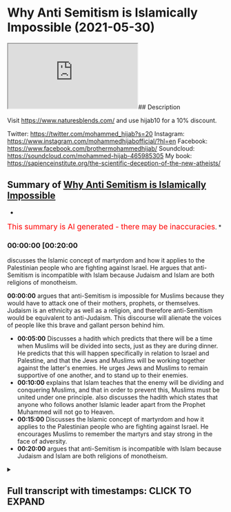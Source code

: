# Why Anti Semitism is Islamically Impossible (2021-05-30)

<iframe loading='lazy' src='https://www.youtube.com/embed/pYObHod61eQ'></iframe>## Description

Visit <https://www.naturesblends.com/> and use hijab10 for a 10% discount.

Twitter: <https://twitter.com/mohammed_hijab?s=20>
Instagram: <https://www.instagram.com/mohammedhijabofficial/?hl=en>
Facebook: <https://www.facebook.com/brothermohammedhijab/>
Soundcloud: <https://soundcloud.com/mohammed-hijab-465985305>
My book: <https://sapienceinstitute.org/the-scientific-deception-of-the-new-atheists/>

## Summary of [Why Anti Semitism is Islamically Impossible](https://www.youtube.com/watch?v=pYObHod61eQ)

*

<span style="color:red; font-size:125%">This summary is AI generated - there may be inaccuracies</span>. *

### <a onclick="modifyYTiframeseektime('1200')">00:00:00 [00:20:00</a>

discusses the Islamic concept of martyrdom and how it applies to the Palestinian people who are fighting against Israel. He argues that anti-Semitism is incompatible with Islam because Judaism and Islam are both religions of monotheism.

**<a onclick="modifyYTiframeseektime('0')">00:00:00</a>** argues that anti-Semitism is impossible for Muslims because they would have to attack one of their mothers, prophets, or themselves. Judaism is an ethnicity as well as a religion, and therefore anti-Semitism would be equivalent to anti-Judaism. This discourse will alienate the voices of people like this brave and gallant person behind him.

* **<a onclick="modifyYTiframeseektime('300')">00:05:00</a>** Discusses a hadith which predicts that there will be a time when Muslims will be divided into sects, just as they are during dinner. He predicts that this will happen specifically in relation to Israel and Palestine, and that the Jews and Muslims will be working together against the latter's enemies. He urges Jews and Muslims to remain supportive of one another, and to stand up to their enemies.
* **<a onclick="modifyYTiframeseektime('600')">00:10:00</a>** explains that Islam teaches that the enemy will be dividing and conquering Muslims, and that in order to prevent this, Muslims must be united under one principle. also discusses the hadith which states that anyone who follows another Islamic leader apart from the Prophet Muhammed will not go to Heaven.
* **<a onclick="modifyYTiframeseektime('900')">00:15:00</a>** Discusses the Islamic concept of martyrdom and how it applies to the Palestinian people who are fighting against Israel. He encourages Muslims to remember the martyrs and stay strong in the face of adversity.
* **<a onclick="modifyYTiframeseektime('1200')">00:20:00</a>** argues that anti-Semitism is incompatible with Islam because Judaism and Islam are both religions of monotheism.

<details><summary><h2>Full transcript with timestamps: CLICK TO EXPAND</h2></summary>

<a onclick="modifyYTiframeseektime('0)')">0:00:00 historical to suggest that when the</a>
<a onclick="modifyYTiframeseektime('3)')">0:00:03 muslims are in charge</a>
<a onclick="modifyYTiframeseektime('5)')">0:00:05 that they demonize and ostracize and</a>
<a onclick="modifyYTiframeseektime('8)')">0:00:08 alienate</a>
<a onclick="modifyYTiframeseektime('8)')">0:00:08 and are unjust towards jewish people</a>
<a onclick="modifyYTiframeseektime('11)')">0:00:11 that we will never</a>
<a onclick="modifyYTiframeseektime('12)')">0:00:12 accept bernard lewis who is an</a>
<a onclick="modifyYTiframeseektime('15)')">0:00:15 orientalist</a>
<a onclick="modifyYTiframeseektime('16)')">0:00:16 against against the muslims really he's</a>
<a onclick="modifyYTiframeseektime('18)')">0:00:18 an orientalist he even admits</a>
<a onclick="modifyYTiframeseektime('21)')">0:00:21 that the kind of catastrophes that we</a>
<a onclick="modifyYTiframeseektime('23)')">0:00:23 saw</a>
<a onclick="modifyYTiframeseektime('25)')">0:00:25 in europe from the pogroms on the</a>
<a onclick="modifyYTiframeseektime('27)')">0:00:27 holocaust</a>
<a onclick="modifyYTiframeseektime('28)')">0:00:28 and the spanish inquisition in 1492</a>
<a onclick="modifyYTiframeseektime('31)')">0:00:31 there is no equivalent of that in the</a>
<a onclick="modifyYTiframeseektime('33)')">0:00:33 muslim world</a>
<a onclick="modifyYTiframeseektime('35)')">0:00:35 there is no equivalent in that you know</a>
<a onclick="modifyYTiframeseektime('37)')">0:00:37 why because the muslims did have</a>
<a onclick="modifyYTiframeseektime('40)')">0:00:40 respect and give it to the jewish people</a>
<a onclick="modifyYTiframeseektime('43)')">0:00:43 some people they say what about the</a>
<a onclick="modifyYTiframeseektime('44)')">0:00:44 jizya</a>
<a onclick="modifyYTiframeseektime('45)')">0:00:45 the jizya under all schools of thor</a>
<a onclick="modifyYTiframeseektime('48)')">0:00:48 is even less payment than the zakat but</a>
<a onclick="modifyYTiframeseektime('51)')">0:00:51 many people don't know that</a>
<a onclick="modifyYTiframeseektime('52)')">0:00:52 what is the discriminatory tax you're</a>
<a onclick="modifyYTiframeseektime('54)')">0:00:54 talking about</a>
<a onclick="modifyYTiframeseektime('56)')">0:00:56 it's not a discriminatory tax when it's</a>
<a onclick="modifyYTiframeseektime('58)')">0:00:58 less than the tax that the muslims have</a>
<a onclick="modifyYTiframeseektime('60)')">0:01:00 to pay</a>
<a onclick="modifyYTiframeseektime('61)')">0:01:01 and so these fallacies and misnomers and</a>
<a onclick="modifyYTiframeseektime('63)')">0:01:03 misconceptions</a>
<a onclick="modifyYTiframeseektime('65)')">0:01:05 about muslim jewish living is false</a>
<a onclick="modifyYTiframeseektime('69)')">0:01:09 and we say in fact the of the two</a>
<a onclick="modifyYTiframeseektime('71)')">0:01:11 abrahamic religions that are probably</a>
<a onclick="modifyYTiframeseektime('73)')">0:01:13 most close to one another</a>
<a onclick="modifyYTiframeseektime('75)')">0:01:15 in terms of theology especially as it</a>
<a onclick="modifyYTiframeseektime('77)')">0:01:17 relates to god</a>
<a onclick="modifyYTiframeseektime('78)')">0:01:18 islam and judaism are very very close</a>
<a onclick="modifyYTiframeseektime('82)')">0:01:22 we believe in moses we believe in dawood</a>
<a onclick="modifyYTiframeseektime('85)')">0:01:25 david</a>
<a onclick="modifyYTiframeseektime('86)')">0:01:26 we believe in solomon we believe in all</a>
<a onclick="modifyYTiframeseektime('88)')">0:01:28 of those prophets we believe in all of</a>
<a onclick="modifyYTiframeseektime('89)')">0:01:29 them</a>
<a onclick="modifyYTiframeseektime('90)')">0:01:30 and we respect them and we love them and</a>
<a onclick="modifyYTiframeseektime('93)')">0:01:33 in fact we cannot even be muslims</a>
<a onclick="modifyYTiframeseektime('94)')">0:01:34 without them</a>
<a onclick="modifyYTiframeseektime('96)')">0:01:36 and so therefore there shouldn't be this</a>
<a onclick="modifyYTiframeseektime('98)')">0:01:38 kind of friction between</a>
<a onclick="modifyYTiframeseektime('100)')">0:01:40 jewish people and zionists and sorry</a>
<a onclick="modifyYTiframeseektime('104)')">0:01:44 jewish people and muslims let me tell</a>
<a onclick="modifyYTiframeseektime('106)')">0:01:46 you something</a>
<a onclick="modifyYTiframeseektime('107)')">0:01:47 some of these individuals say the</a>
<a onclick="modifyYTiframeseektime('108)')">0:01:48 following they say muslims keep it</a>
<a onclick="modifyYTiframeseektime('110)')">0:01:50 closer bro</a>
<a onclick="modifyYTiframeseektime('111)')">0:01:51 some people say yes some people say that</a>
<a onclick="modifyYTiframeseektime('114)')">0:01:54 muslims are anti-semitic</a>
<a onclick="modifyYTiframeseektime('116)')">0:01:56 and i say to them how is it possible</a>
<a onclick="modifyYTiframeseektime('119)')">0:01:59 that muslims can be anti-semitic</a>
<a onclick="modifyYTiframeseektime('121)')">0:02:01 when one of the wives of the prophet</a>
<a onclick="modifyYTiframeseektime('124)')">0:02:04 sophia</a>
<a onclick="modifyYTiframeseektime('125)')">0:02:05 was a jew she was jewish from a jewish</a>
<a onclick="modifyYTiframeseektime('129)')">0:02:09 lineage of aaron</a>
<a onclick="modifyYTiframeseektime('130)')">0:02:10 there's no doubt about that and in fact</a>
<a onclick="modifyYTiframeseektime('132)')">0:02:12 in one occasion</a>
<a onclick="modifyYTiframeseektime('134)')">0:02:14 she was being abused by some of the</a>
<a onclick="modifyYTiframeseektime('136)')">0:02:16 other wives of the prophet</a>
<a onclick="modifyYTiframeseektime('138)')">0:02:18 because of her jewishness and the</a>
<a onclick="modifyYTiframeseektime('140)')">0:02:20 prophet stuck up for her</a>
<a onclick="modifyYTiframeseektime('142)')">0:02:22 telling her to reference her lineage as</a>
<a onclick="modifyYTiframeseektime('144)')">0:02:24 a point</a>
<a onclick="modifyYTiframeseektime('145)')">0:02:25 of honor tell them that your</a>
<a onclick="modifyYTiframeseektime('149)')">0:02:29 uncle is aaron who is a prophet</a>
<a onclick="modifyYTiframeseektime('152)')">0:02:32 he said anti-semitism is impossible</a>
<a onclick="modifyYTiframeseektime('156)')">0:02:36 for muslims because to be anti-semitic</a>
<a onclick="modifyYTiframeseektime('158)')">0:02:38 we would have to attack one of our</a>
<a onclick="modifyYTiframeseektime('160)')">0:02:40 mothers the mothers of the believers</a>
<a onclick="modifyYTiframeseektime('162)')">0:02:42 who is in fact more than this they'd had</a>
<a onclick="modifyYTiframeseektime('166)')">0:02:46 to attack one of our prophets</a>
<a onclick="modifyYTiframeseektime('168)')">0:02:48 who is moses how can you be anti-semitic</a>
<a onclick="modifyYTiframeseektime('171)')">0:02:51 how could you not like</a>
<a onclick="modifyYTiframeseektime('172)')">0:02:52 how could you hate jewish people based</a>
<a onclick="modifyYTiframeseektime('174)')">0:02:54 on their jewishness</a>
<a onclick="modifyYTiframeseektime('175)')">0:02:55 based on their ethnicity how can you do</a>
<a onclick="modifyYTiframeseektime('178)')">0:02:58 that</a>
<a onclick="modifyYTiframeseektime('178)')">0:02:58 when our prophets came from a jewish</a>
<a onclick="modifyYTiframeseektime('182)')">0:03:02 lineage</a>
<a onclick="modifyYTiframeseektime('183)')">0:03:03 it's not possible remember judaism is an</a>
<a onclick="modifyYTiframeseektime('186)')">0:03:06 ethno-religious</a>
<a onclick="modifyYTiframeseektime('187)')">0:03:07 construct it's an ethnicity as well as a</a>
<a onclick="modifyYTiframeseektime('190)')">0:03:10 religion</a>
<a onclick="modifyYTiframeseektime('191)')">0:03:11 so we say this we say the attempts of</a>
<a onclick="modifyYTiframeseektime('194)')">0:03:14 the mainstream media</a>
<a onclick="modifyYTiframeseektime('197)')">0:03:17 and the propagandist the zionist</a>
<a onclick="modifyYTiframeseektime('198)')">0:03:18 propagandist to try and conflate</a>
<a onclick="modifyYTiframeseektime('201)')">0:03:21 zionism with anti-semitism</a>
<a onclick="modifyYTiframeseektime('204)')">0:03:24 is only dangerous for them because you</a>
<a onclick="modifyYTiframeseektime('208)')">0:03:28 are opening the door</a>
<a onclick="modifyYTiframeseektime('210)')">0:03:30 to more serious crimes of anti-semitic</a>
<a onclick="modifyYTiframeseektime('212)')">0:03:32 feminism to be open</a>
<a onclick="modifyYTiframeseektime('214)')">0:03:34 and you're not going to be able to close</a>
<a onclick="modifyYTiframeseektime('216)')">0:03:36 that door it reminds me</a>
<a onclick="modifyYTiframeseektime('219)')">0:03:39 when you make a mockery out of rape and</a>
<a onclick="modifyYTiframeseektime('222)')">0:03:42 you say rape is and you define it in</a>
<a onclick="modifyYTiframeseektime('223)')">0:03:43 such a ridiculous way</a>
<a onclick="modifyYTiframeseektime('225)')">0:03:45 any kind of sexual thing then when the</a>
<a onclick="modifyYTiframeseektime('228)')">0:03:48 real rape</a>
<a onclick="modifyYTiframeseektime('228)')">0:03:48 happens then you are trivializing the</a>
<a onclick="modifyYTiframeseektime('233)')">0:03:53 pride of the rape</a>
<a onclick="modifyYTiframeseektime('234)')">0:03:54 the victim same thing here when the real</a>
<a onclick="modifyYTiframeseektime('237)')">0:03:57 anti-semitism happens</a>
<a onclick="modifyYTiframeseektime('239)')">0:03:59 you will be trivializing the plight of</a>
<a onclick="modifyYTiframeseektime('242)')">0:04:02 the jewish people in their communities</a>
<a onclick="modifyYTiframeseektime('243)')">0:04:03 who are in fact</a>
<a onclick="modifyYTiframeseektime('245)')">0:04:05 being attacked as a result of their</a>
<a onclick="modifyYTiframeseektime('247)')">0:04:07 ethnicity</a>
<a onclick="modifyYTiframeseektime('248)')">0:04:08 and because of what religion they decide</a>
<a onclick="modifyYTiframeseektime('249)')">0:04:09 to follow</a>
<a onclick="modifyYTiframeseektime('251)')">0:04:11 when you say that anti-semitism is</a>
<a onclick="modifyYTiframeseektime('253)')">0:04:13 equivalent to</a>
<a onclick="modifyYTiframeseektime('254)')">0:04:14 or anti-israelism anti-zionism is</a>
<a onclick="modifyYTiframeseektime('257)')">0:04:17 equivalent to anti-semitism</a>
<a onclick="modifyYTiframeseektime('259)')">0:04:19 we cannot accept that discourse and in</a>
<a onclick="modifyYTiframeseektime('262)')">0:04:22 fact doing so</a>
<a onclick="modifyYTiframeseektime('263)')">0:04:23 will alienate the voices of people like</a>
<a onclick="modifyYTiframeseektime('265)')">0:04:25 this behind me</a>
<a onclick="modifyYTiframeseektime('268)')">0:04:28 brave and gallant people brave and</a>
<a onclick="modifyYTiframeseektime('270)')">0:04:30 gallant people that have stood up for</a>
<a onclick="modifyYTiframeseektime('272)')">0:04:32 truth</a>
<a onclick="modifyYTiframeseektime('273)')">0:04:33 one of the things that one of the rabbis</a>
<a onclick="modifyYTiframeseektime('276)')">0:04:36 said</a>
<a onclick="modifyYTiframeseektime('278)')">0:04:38 one of the rabbis said he said that very</a>
<a onclick="modifyYTiframeseektime('280)')">0:04:40 interestingly is his perspective and his</a>
<a onclick="modifyYTiframeseektime('282)')">0:04:42 interpretation of the torah</a>
<a onclick="modifyYTiframeseektime('284)')">0:04:44 he said that we are in an exile he said</a>
<a onclick="modifyYTiframeseektime('287)')">0:04:47 and us trying to establish the state in</a>
<a onclick="modifyYTiframeseektime('289)')">0:04:49 1948</a>
<a onclick="modifyYTiframeseektime('291)')">0:04:51 we are trying to defy the exile of god</a>
<a onclick="modifyYTiframeseektime('294)')">0:04:54 and what's really interesting is that</a>
<a onclick="modifyYTiframeseektime('296)')">0:04:56 there is a verse in the quran</a>
<a onclick="modifyYTiframeseektime('299)')">0:04:59 there is actually a verse in the quran</a>
<a onclick="modifyYTiframeseektime('300)')">0:05:00 to that effect now some people say</a>
<a onclick="modifyYTiframeseektime('303)')">0:05:03 this is referring to the state of israel</a>
<a onclick="modifyYTiframeseektime('307)')">0:05:07 he says</a>
<a onclick="modifyYTiframeseektime('336)')">0:05:36 if you do good then that will be for</a>
<a onclick="modifyYTiframeseektime('338)')">0:05:38 yourself and if you do bad</a>
<a onclick="modifyYTiframeseektime('340)')">0:05:40 then that will be for it but when the</a>
<a onclick="modifyYTiframeseektime('342)')">0:05:42 second time comes</a>
<a onclick="modifyYTiframeseektime('345)')">0:05:45 and this is very interesting when they</a>
<a onclick="modifyYTiframeseektime('348)')">0:05:48 come</a>
<a onclick="modifyYTiframeseektime('348)')">0:05:48 into the masjid and what is it referring</a>
<a onclick="modifyYTiframeseektime('351)')">0:05:51 to here</a>
<a onclick="modifyYTiframeseektime('352)')">0:05:52 masjid al-aqsa when they come into the</a>
<a onclick="modifyYTiframeseektime('355)')">0:05:55 message for the second time</a>
<a onclick="modifyYTiframeseektime('357)')">0:05:57 and those who are arrogant there will be</a>
<a onclick="modifyYTiframeseektime('360)')">0:06:00 humiliated</a>
<a onclick="modifyYTiframeseektime('362)')">0:06:02 and they will go into the masjid and</a>
<a onclick="modifyYTiframeseektime('364)')">0:06:04 they will destroy</a>
<a onclick="modifyYTiframeseektime('366)')">0:06:06 that which has happened before some</a>
<a onclick="modifyYTiframeseektime('368)')">0:06:08 scholars say this</a>
<a onclick="modifyYTiframeseektime('369)')">0:06:09 is talking about the present state of</a>
<a onclick="modifyYTiframeseektime('371)')">0:06:11 israel and that there will be a conquest</a>
<a onclick="modifyYTiframeseektime('373)')">0:06:13 whether they like it or not and that is</a>
<a onclick="modifyYTiframeseektime('376)')">0:06:16 the promise of allah</a>
<a onclick="modifyYTiframeseektime('378)')">0:06:18 now some will say well we don't know if</a>
<a onclick="modifyYTiframeseektime('379)')">0:06:19 that's what he's talking about but there</a>
<a onclick="modifyYTiframeseektime('380)')">0:06:20 is a hadith</a>
<a onclick="modifyYTiframeseektime('382)')">0:06:22 that the last on the last days there</a>
<a onclick="modifyYTiframeseektime('384)')">0:06:24 will be people</a>
<a onclick="modifyYTiframeseektime('386)')">0:06:26 who will be literally on the periphery</a>
<a onclick="modifyYTiframeseektime('390)')">0:06:30 of the jerusalem mosque</a>
<a onclick="modifyYTiframeseektime('391)')">0:06:31 and that they will be at pakistan the</a>
<a onclick="modifyYTiframeseektime('394)')">0:06:34 true</a>
<a onclick="modifyYTiframeseektime('395)')">0:06:35 sect we talk about sector in islam</a>
<a onclick="modifyYTiframeseektime('398)')">0:06:38 like divisions and groups and whatever</a>
<a onclick="modifyYTiframeseektime('400)')">0:06:40 there's only one one</a>
<a onclick="modifyYTiframeseektime('401)')">0:06:41 to sect and they will be the ones who</a>
<a onclick="modifyYTiframeseektime('404)')">0:06:44 will eventually liberate</a>
<a onclick="modifyYTiframeseektime('408)')">0:06:48 from the occupation and this is the</a>
<a onclick="modifyYTiframeseektime('411)')">0:06:51 reality of the situation</a>
<a onclick="modifyYTiframeseektime('413)')">0:06:53 so we are aligned in those meetings and</a>
<a onclick="modifyYTiframeseektime('416)')">0:06:56 on those interpretations</a>
<a onclick="modifyYTiframeseektime('417)')">0:06:57 and we say today to our jewish visitors</a>
<a onclick="modifyYTiframeseektime('421)')">0:07:01 and</a>
<a onclick="modifyYTiframeseektime('422)')">0:07:02 our jewish friends companions</a>
<a onclick="modifyYTiframeseektime('425)')">0:07:05 that we truly respect what you are doing</a>
<a onclick="modifyYTiframeseektime('429)')">0:07:09 you truly are a great representation</a>
<a onclick="modifyYTiframeseektime('433)')">0:07:13 of justice and truth and now</a>
<a onclick="modifyYTiframeseektime('436)')">0:07:16 by doing what you're doing i promise you</a>
<a onclick="modifyYTiframeseektime('439)')">0:07:19 when our</a>
<a onclick="modifyYTiframeseektime('439)')">0:07:19 youth walk in the streets and see you</a>
<a onclick="modifyYTiframeseektime('443)')">0:07:23 in in your attire they won't be thinking</a>
<a onclick="modifyYTiframeseektime('446)')">0:07:26 these are the people that attack</a>
<a onclick="modifyYTiframeseektime('448)')">0:07:28 and celebrate the deaths of our children</a>
<a onclick="modifyYTiframeseektime('451)')">0:07:31 they will they will think twice before</a>
<a onclick="modifyYTiframeseektime('452)')">0:07:32 that happens and they'll think to</a>
<a onclick="modifyYTiframeseektime('453)')">0:07:33 themselves</a>
<a onclick="modifyYTiframeseektime('454)')">0:07:34 actually these guys could be very well</a>
<a onclick="modifyYTiframeseektime('457)')">0:07:37 the ones who supported us in our time of</a>
<a onclick="modifyYTiframeseektime('461)')">0:07:41 need</a>
<a onclick="modifyYTiframeseektime('462)')">0:07:42 they will be thinking these are the ones</a>
<a onclick="modifyYTiframeseektime('464)')">0:07:44 who support</a>
<a onclick="modifyYTiframeseektime('465)')">0:07:45 the palestinians who condemn the killing</a>
<a onclick="modifyYTiframeseektime('468)')">0:07:48 of 66 innocent people</a>
<a onclick="modifyYTiframeseektime('471)')">0:07:51 by the brutal regime</a>
<a onclick="modifyYTiframeseektime('474)')">0:07:54 and that believe me is better than any</a>
<a onclick="modifyYTiframeseektime('477)')">0:07:57 propaganda that any zionists can do</a>
<a onclick="modifyYTiframeseektime('486)')">0:08:06 so what i want to say is this</a>
<a onclick="modifyYTiframeseektime('489)')">0:08:09 but i want to say one more thing ladies</a>
<a onclick="modifyYTiframeseektime('492)')">0:08:12 and gentlemen</a>
<a onclick="modifyYTiframeseektime('494)')">0:08:14 today i was meant to have a discussion</a>
<a onclick="modifyYTiframeseektime('495)')">0:08:15 with you a quick talk</a>
<a onclick="modifyYTiframeseektime('498)')">0:08:18 and what i wanted to say to you is this</a>
<a onclick="modifyYTiframeseektime('500)')">0:08:20 there is a hadith</a>
<a onclick="modifyYTiframeseektime('501)')">0:08:21 because the question is why is this</a>
<a onclick="modifyYTiframeseektime('503)')">0:08:23 happening</a>
<a onclick="modifyYTiframeseektime('505)')">0:08:25 why is this happening to us why is it</a>
<a onclick="modifyYTiframeseektime('508)')">0:08:28 happening</a>
<a onclick="modifyYTiframeseektime('509)')">0:08:29 that this is happening in palestine and</a>
<a onclick="modifyYTiframeseektime('511)')">0:08:31 so on the prophet saws</a>
<a onclick="modifyYTiframeseektime('515)')">0:08:35 he predicted this he told us</a>
<a onclick="modifyYTiframeseektime('532)')">0:08:52 where the nations are going to</a>
<a onclick="modifyYTiframeseektime('536)')">0:08:56 split you apart just like when you're in</a>
<a onclick="modifyYTiframeseektime('540)')">0:09:00 dinner time and you're splitting apart</a>
<a onclick="modifyYTiframeseektime('542)')">0:09:02 your food</a>
<a onclick="modifyYTiframeseektime('543)')">0:09:03 subhanallah you know when you're having</a>
<a onclick="modifyYTiframeseektime('546)')">0:09:06 dinner you eat biryani i don't know you</a>
<a onclick="modifyYTiframeseektime('548)')">0:09:08 have curry you have this you have that</a>
<a onclick="modifyYTiframeseektime('550)')">0:09:10 papadum roti whatever you have</a>
<a onclick="modifyYTiframeseektime('552)')">0:09:12 and you say to your friend give me the</a>
<a onclick="modifyYTiframeseektime('553)')">0:09:13 roti you say to them give me that i</a>
<a onclick="modifyYTiframeseektime('555)')">0:09:15 don't know what</a>
<a onclick="modifyYTiframeseektime('556)')">0:09:16 the papa's done and you you mixing it</a>
<a onclick="modifyYTiframeseektime('560)')">0:09:20 about like this</a>
<a onclick="modifyYTiframeseektime('561)')">0:09:21 the prophet told us that basically this</a>
<a onclick="modifyYTiframeseektime('563)')">0:09:23 is the way</a>
<a onclick="modifyYTiframeseektime('564)')">0:09:24 that the nations are going to be</a>
<a onclick="modifyYTiframeseektime('566)')">0:09:26 splitting the muslims up</a>
<a onclick="modifyYTiframeseektime('568)')">0:09:28 just like this so one of the sahaba</a>
<a onclick="modifyYTiframeseektime('574)')">0:09:34 illustrated</a>
<a onclick="modifyYTiframeseektime('588)')">0:09:48 he said rather on that day</a>
<a onclick="modifyYTiframeseektime('592)')">0:09:52 that you will be kahir you will be a lot</a>
<a onclick="modifyYTiframeseektime('594)')">0:09:54 be a lot in number</a>
<a onclick="modifyYTiframeseektime('598)')">0:09:58 however you will be like the scum</a>
<a onclick="modifyYTiframeseektime('601)')">0:10:01 the rubbish meaning you don't have much</a>
<a onclick="modifyYTiframeseektime('604)')">0:10:04 quality in you</a>
<a onclick="modifyYTiframeseektime('606)')">0:10:06 you'll be scummish you'll be rubbish</a>
<a onclick="modifyYTiframeseektime('610)')">0:10:10 is silly just like when you go to the</a>
<a onclick="modifyYTiframeseektime('612)')">0:10:12 sea and you see the foam on top</a>
<a onclick="modifyYTiframeseektime('615)')">0:10:15 like the scum on top of the water</a>
<a onclick="modifyYTiframeseektime('618)')">0:10:18 on the torrents are taking it away the</a>
<a onclick="modifyYTiframeseektime('621)')">0:10:21 prophet told us this</a>
<a onclick="modifyYTiframeseektime('623)')">0:10:23 so the the sahabah were interested they</a>
<a onclick="modifyYTiframeseektime('625)')">0:10:25 say why is that the case</a>
<a onclick="modifyYTiframeseektime('629)')">0:10:29 and the prophet also said well i am</a>
<a onclick="modifyYTiframeseektime('651)')">0:10:51 [Applause]</a>
<a onclick="modifyYTiframeseektime('657)')">0:10:57 away from the hearts of your enemies</a>
<a onclick="modifyYTiframeseektime('661)')">0:11:01 this is very important not only fear but</a>
<a onclick="modifyYTiframeseektime('663)')">0:11:03 respect</a>
<a onclick="modifyYTiframeseektime('664)')">0:11:04 that they will lose fear and respect for</a>
<a onclick="modifyYTiframeseektime('666)')">0:11:06 you muslims your enemies</a>
<a onclick="modifyYTiframeseektime('668)')">0:11:08 they will lose fear and respect for you</a>
<a onclick="modifyYTiframeseektime('671)')">0:11:11 and then he said something else</a>
<a onclick="modifyYTiframeseektime('675)')">0:11:15 he said that that you will have in your</a>
<a onclick="modifyYTiframeseektime('678)')">0:11:18 hearts</a>
<a onclick="modifyYTiframeseektime('682)')">0:11:22 he asked the sahaba said what is</a>
<a onclick="modifyYTiframeseektime('688)')">0:11:28 that when you love the dunya and you</a>
<a onclick="modifyYTiframeseektime('689)')">0:11:29 hear you fear death</a>
<a onclick="modifyYTiframeseektime('692)')">0:11:32 this is the hadith the hadith</a>
<a onclick="modifyYTiframeseektime('695)')">0:11:35 is this we as the muslim community now</a>
<a onclick="modifyYTiframeseektime('699)')">0:11:39 despite our numbers despite the fact</a>
<a onclick="modifyYTiframeseektime('701)')">0:11:41 that we are lots in number</a>
<a onclick="modifyYTiframeseektime('704)')">0:11:44 unfortunately we have not been able</a>
<a onclick="modifyYTiframeseektime('708)')">0:11:48 to punch at our weight we have</a>
<a onclick="modifyYTiframeseektime('711)')">0:11:51 fulfilled letter by letter line by line</a>
<a onclick="modifyYTiframeseektime('714)')">0:11:54 word by word the hadith of the prophet</a>
<a onclick="modifyYTiframeseektime('717)')">0:11:57 muhammad sallallahu alaihi</a>
<a onclick="modifyYTiframeseektime('719)')">0:11:59 that prophecy of the future exactly</a>
<a onclick="modifyYTiframeseektime('721)')">0:12:01 happened</a>
<a onclick="modifyYTiframeseektime('722)')">0:12:02 how do we get out of this the question</a>
<a onclick="modifyYTiframeseektime('725)')">0:12:05 now is</a>
<a onclick="modifyYTiframeseektime('726)')">0:12:06 what is the solution now we've already</a>
<a onclick="modifyYTiframeseektime('728)')">0:12:08 done the prognosis</a>
<a onclick="modifyYTiframeseektime('730)')">0:12:10 what's the solution the solution is this</a>
<a onclick="modifyYTiframeseektime('733)')">0:12:13 very carefully listen carefully</a>
<a onclick="modifyYTiframeseektime('736)')">0:12:16 number two what number one sorry the</a>
<a onclick="modifyYTiframeseektime('738)')">0:12:18 prophet said that the</a>
<a onclick="modifyYTiframeseektime('739)')">0:12:19 enemy will be dividing us right divide</a>
<a onclick="modifyYTiframeseektime('742)')">0:12:22 and conquer</a>
<a onclick="modifyYTiframeseektime('743)')">0:12:23 and it's as if he was there when uh mark</a>
<a onclick="modifyYTiframeseektime('745)')">0:12:25 sykes</a>
<a onclick="modifyYTiframeseektime('746)')">0:12:26 and kiko were literally in in the early</a>
<a onclick="modifyYTiframeseektime('748)')">0:12:28 1900s dividing the countries and</a>
<a onclick="modifyYTiframeseektime('751)')">0:12:31 if you look at the map there's why is</a>
<a onclick="modifyYTiframeseektime('752)')">0:12:32 that why is there like straight lines on</a>
<a onclick="modifyYTiframeseektime('754)')">0:12:34 the map</a>
<a onclick="modifyYTiframeseektime('755)')">0:12:35 because the colonizer literally put a</a>
<a onclick="modifyYTiframeseektime('757)')">0:12:37 ruler to the pen and said this is going</a>
<a onclick="modifyYTiframeseektime('758)')">0:12:38 to be egypt</a>
<a onclick="modifyYTiframeseektime('759)')">0:12:39 like that so it's why why is it like a</a>
<a onclick="modifyYTiframeseektime('761)')">0:12:41 like a block</a>
<a onclick="modifyYTiframeseektime('763)')">0:12:43 this is going to be you know this</a>
<a onclick="modifyYTiframeseektime('764)')">0:12:44 country's they did it like that</a>
<a onclick="modifyYTiframeseektime('767)')">0:12:47 this so the first thing is about unity</a>
<a onclick="modifyYTiframeseektime('771)')">0:12:51 it's very important</a>
<a onclick="modifyYTiframeseektime('781)')">0:13:01 in indeed those people who divided their</a>
<a onclick="modifyYTiframeseektime('783)')">0:13:03 religion</a>
<a onclick="modifyYTiframeseektime('784)')">0:13:04 and shia became different sects and now</a>
<a onclick="modifyYTiframeseektime('787)')">0:13:07 we actually have a sect called that</a>
<a onclick="modifyYTiframeseektime('788)')">0:13:08 funny enough</a>
<a onclick="modifyYTiframeseektime('789)')">0:13:09 then you've got nothing to do with them</a>
<a onclick="modifyYTiframeseektime('790)')">0:13:10 this is what allah said to the prophet</a>
<a onclick="modifyYTiframeseektime('792)')">0:13:12 muhammad</a>
<a onclick="modifyYTiframeseektime('793)')">0:13:13 you have nothing to do with them anyone</a>
<a onclick="modifyYTiframeseektime('795)')">0:13:15 and listen carefully young people</a>
<a onclick="modifyYTiframeseektime('797)')">0:13:17 anyone after you become practicing in</a>
<a onclick="modifyYTiframeseektime('799)')">0:13:19 the religion of islam who tells you look</a>
<a onclick="modifyYTiframeseektime('801)')">0:13:21 this is the only right way this is the</a>
<a onclick="modifyYTiframeseektime('804)')">0:13:24 only</a>
<a onclick="modifyYTiframeseektime('804)')">0:13:24 this shaykh is the only shaykh that is</a>
<a onclick="modifyYTiframeseektime('806)')">0:13:26 going to bring you to jannah</a>
<a onclick="modifyYTiframeseektime('808)')">0:13:28 this will like if anybody tells you that</a>
<a onclick="modifyYTiframeseektime('810)')">0:13:30 from any side in the spectrum</a>
<a onclick="modifyYTiframeseektime('812)')">0:13:32 salafi and they are falling into this</a>
<a onclick="modifyYTiframeseektime('816)')">0:13:36 dividing and conquer technique that's</a>
<a onclick="modifyYTiframeseektime('819)')">0:13:39 been happening from the beginning of the</a>
<a onclick="modifyYTiframeseektime('820)')">0:13:40 20th century</a>
<a onclick="modifyYTiframeseektime('822)')">0:13:42 they came to our country</a>
<a onclick="modifyYTiframeseektime('826)')">0:13:46 they came to our countries literally</a>
<a onclick="modifyYTiframeseektime('828)')">0:13:48 lawrence of arabia</a>
<a onclick="modifyYTiframeseektime('829)')">0:13:49 came into the arabic lands and he told</a>
<a onclick="modifyYTiframeseektime('832)')">0:13:52 them look why are you</a>
<a onclick="modifyYTiframeseektime('833)')">0:13:53 why are you being governed why are you</a>
<a onclick="modifyYTiframeseektime('835)')">0:13:55 being governed by turkish people</a>
<a onclick="modifyYTiframeseektime('837)')">0:13:57 and he put in their hearts</a>
<a onclick="modifyYTiframeseektime('840)')">0:14:00 he put in their hearts this love for</a>
<a onclick="modifyYTiframeseektime('843)')">0:14:03 nationalism</a>
<a onclick="modifyYTiframeseektime('844)')">0:14:04 and patriotism and they put above their</a>
<a onclick="modifyYTiframeseektime('847)')">0:14:07 islamic identity their national identity</a>
<a onclick="modifyYTiframeseektime('849)')">0:14:09 and as a result of it</a>
<a onclick="modifyYTiframeseektime('850)')">0:14:10 the ottoman empire was basically the</a>
<a onclick="modifyYTiframeseektime('852)')">0:14:12 beginning of the end for it</a>
<a onclick="modifyYTiframeseektime('853)')">0:14:13 so dividing and conquering has been an</a>
<a onclick="modifyYTiframeseektime('855)')">0:14:15 ancient tactic</a>
<a onclick="modifyYTiframeseektime('857)')">0:14:17 and ancient these people have been doing</a>
<a onclick="modifyYTiframeseektime('860)')">0:14:20 some of the brothers help them hold the</a>
<a onclick="modifyYTiframeseektime('861)')">0:14:21 signs please can you go and jump in with</a>
<a onclick="modifyYTiframeseektime('863)')">0:14:23 them please help them</a>
<a onclick="modifyYTiframeseektime('864)')">0:14:24 let's have a nice mix of muslims and our</a>
<a onclick="modifyYTiframeseektime('866)')">0:14:26 fellow jewish friends</a>
<a onclick="modifyYTiframeseektime('868)')">0:14:28 yes</a>
<a onclick="modifyYTiframeseektime('883)')">0:14:43 say unity unity yes upon the right</a>
<a onclick="modifyYTiframeseektime('885)')">0:14:45 principle</a>
<a onclick="modifyYTiframeseektime('888)')">0:14:48 but that is number one because the</a>
<a onclick="modifyYTiframeseektime('890)')">0:14:50 prophet told us there will come a time</a>
<a onclick="modifyYTiframeseektime('891)')">0:14:51 where you'll be divided</a>
<a onclick="modifyYTiframeseektime('892)')">0:14:52 meaning in order to rectify this</a>
<a onclick="modifyYTiframeseektime('894)')">0:14:54 situation we will have to be united</a>
<a onclick="modifyYTiframeseektime('896)')">0:14:56 that's the reality the second thing is</a>
<a onclick="modifyYTiframeseektime('899)')">0:14:59 this he said that you will be</a>
<a onclick="modifyYTiframeseektime('902)')">0:15:02 that you will be basically like the</a>
<a onclick="modifyYTiframeseektime('904)')">0:15:04 torrent the rubbish the scum of the</a>
<a onclick="modifyYTiframeseektime('906)')">0:15:06 of the water of the sea so what we have</a>
<a onclick="modifyYTiframeseektime('908)')">0:15:08 to do now</a>
<a onclick="modifyYTiframeseektime('910)')">0:15:10 in order to get the mahiba back from the</a>
<a onclick="modifyYTiframeseektime('914)')">0:15:14 from those enemies what we have to do is</a>
<a onclick="modifyYTiframeseektime('917)')">0:15:17 we have to build ourselves up</a>
<a onclick="modifyYTiframeseektime('918)')">0:15:18 in every single way possible i say that</a>
<a onclick="modifyYTiframeseektime('921)')">0:15:21 honestly</a>
<a onclick="modifyYTiframeseektime('922)')">0:15:22 now it's the time for all of our youth</a>
<a onclick="modifyYTiframeseektime('925)')">0:15:25 to think about</a>
<a onclick="modifyYTiframeseektime('926)')">0:15:26 not just contributing for themselves the</a>
<a onclick="modifyYTiframeseektime('928)')">0:15:28 individualistic idea of i'm doing it for</a>
<a onclick="modifyYTiframeseektime('930)')">0:15:30 myself i want to get married when i have</a>
<a onclick="modifyYTiframeseektime('931)')">0:15:31 a kid like this and that and then die no</a>
<a onclick="modifyYTiframeseektime('933)')">0:15:33 now whatever you choose to do in life</a>
<a onclick="modifyYTiframeseektime('935)')">0:15:35 whether it's to go to medical school</a>
<a onclick="modifyYTiframeseektime('937)')">0:15:37 whether it's to be an engineer whether</a>
<a onclick="modifyYTiframeseektime('939)')">0:15:39 it's to do this or to do that</a>
<a onclick="modifyYTiframeseektime('940)')">0:15:40 now you have to have a dual purpose in</a>
<a onclick="modifyYTiframeseektime('942)')">0:15:42 mind i i want to do it for myself</a>
<a onclick="modifyYTiframeseektime('944)')">0:15:44 but b how am i going to make this</a>
<a onclick="modifyYTiframeseektime('946)')">0:15:46 contribute to the ummah</a>
<a onclick="modifyYTiframeseektime('948)')">0:15:48 how am i going to make this contribute</a>
<a onclick="modifyYTiframeseektime('949)')">0:15:49 to the muslim community</a>
<a onclick="modifyYTiframeseektime('951)')">0:15:51 and muslim muslim</a>
<a onclick="modifyYTiframeseektime('965)')">0:16:05 i say this to you we must start</a>
<a onclick="modifyYTiframeseektime('968)')">0:16:08 rebuilding ourselves</a>
<a onclick="modifyYTiframeseektime('969)')">0:16:09 individually as families as communities</a>
<a onclick="modifyYTiframeseektime('972)')">0:16:12 and then internationally</a>
<a onclick="modifyYTiframeseektime('973)')">0:16:13 that is the only way forward we want to</a>
<a onclick="modifyYTiframeseektime('975)')">0:16:15 see islam implemented let's get it</a>
<a onclick="modifyYTiframeseektime('977)')">0:16:17 implemented in our own homes</a>
<a onclick="modifyYTiframeseektime('979)')">0:16:19 in our own backyards we need this now</a>
<a onclick="modifyYTiframeseektime('983)')">0:16:23 more than ever before because there will</a>
<a onclick="modifyYTiframeseektime('985)')">0:16:25 come a time</a>
<a onclick="modifyYTiframeseektime('986)')">0:16:26 where the victory as allah says will</a>
<a onclick="modifyYTiframeseektime('989)')">0:16:29 come to us the victory will come</a>
<a onclick="modifyYTiframeseektime('991)')">0:16:31 it's not about a matter of if it's a</a>
<a onclick="modifyYTiframeseektime('993)')">0:16:33 battle of wind</a>
<a onclick="modifyYTiframeseektime('995)')">0:16:35 but the question is the boat is gonna</a>
<a onclick="modifyYTiframeseektime('997)')">0:16:37 come and go are you gonna go onto the</a>
<a onclick="modifyYTiframeseektime('999)')">0:16:39 boat</a>
<a onclick="modifyYTiframeseektime('1000)')">0:16:40 meaning are you gonna start thinking in</a>
<a onclick="modifyYTiframeseektime('1003)')">0:16:43 alignment with the</a>
<a onclick="modifyYTiframeseektime('1004)')">0:16:44 objectives of the of the community the</a>
<a onclick="modifyYTiframeseektime('1006)')">0:16:46 muslim community are you not</a>
<a onclick="modifyYTiframeseektime('1008)')">0:16:48 now that's what i say to you the muslims</a>
<a onclick="modifyYTiframeseektime('1010)')">0:16:50 now we have to start thinking</a>
<a onclick="modifyYTiframeseektime('1012)')">0:16:52 about the community anything you choose</a>
<a onclick="modifyYTiframeseektime('1015)')">0:16:55 to do think about one question</a>
<a onclick="modifyYTiframeseektime('1017)')">0:16:57 how can what i do contribute to the</a>
<a onclick="modifyYTiframeseektime('1019)')">0:16:59 ummah</a>
<a onclick="modifyYTiframeseektime('1020)')">0:17:00 i'm not giving you any specific or</a>
<a onclick="modifyYTiframeseektime('1022)')">0:17:02 precise answers you find figures out</a>
<a onclick="modifyYTiframeseektime('1023)')">0:17:03 yourself</a>
<a onclick="modifyYTiframeseektime('1024)')">0:17:04 you want to be a doctor if you want to</a>
<a onclick="modifyYTiframeseektime('1026)')">0:17:06 be an engineer whatever you want to do</a>
<a onclick="modifyYTiframeseektime('1027)')">0:17:07 the question you have to have in your</a>
<a onclick="modifyYTiframeseektime('1029)')">0:17:09 mind now how is what i do</a>
<a onclick="modifyYTiframeseektime('1032)')">0:17:12 gonna contribute to the ummah believe me</a>
<a onclick="modifyYTiframeseektime('1035)')">0:17:15 the people in palestine have been</a>
<a onclick="modifyYTiframeseektime('1037)')">0:17:17 already promised victory</a>
<a onclick="modifyYTiframeseektime('1040)')">0:17:20 they have been promised that don't worry</a>
<a onclick="modifyYTiframeseektime('1042)')">0:17:22 too much about them</a>
<a onclick="modifyYTiframeseektime('1044)')">0:17:24 he says in the quran and this will be</a>
<a onclick="modifyYTiframeseektime('1046)')">0:17:26 the last thing yes that i say</a>
<a onclick="modifyYTiframeseektime('1059)')">0:17:39 [Music]</a>
<a onclick="modifyYTiframeseektime('1078)')">0:17:58 m</a>
<a onclick="modifyYTiframeseektime('1084)')">0:18:04 [Music]</a>
<a onclick="modifyYTiframeseektime('1106)')">0:18:26 allah</a>
<a onclick="modifyYTiframeseektime('1132)')">0:18:52 of those people that are attacking us</a>
<a onclick="modifyYTiframeseektime('1135)')">0:18:55 don't let that grieve you</a>
<a onclick="modifyYTiframeseektime('1140)')">0:19:00 that certainly to allah belongs all of</a>
<a onclick="modifyYTiframeseektime('1143)')">0:19:03 the might</a>
<a onclick="modifyYTiframeseektime('1146)')">0:19:06 so allah belongs all of the might</a>
<a onclick="modifyYTiframeseektime('1152)')">0:19:12 all-knowing so these people who have</a>
<a onclick="modifyYTiframeseektime('1154)')">0:19:14 been killed and made shaheed</a>
<a onclick="modifyYTiframeseektime('1156)')">0:19:16 we should not be too sad about this</a>
<a onclick="modifyYTiframeseektime('1158)')">0:19:18 because they are now in sha allah</a>
<a onclick="modifyYTiframeseektime('1161)')">0:19:21 in jannah</a>
<a onclick="modifyYTiframeseektime('1164)')">0:19:24 we should be feeling sorry for ourselves</a>
<a onclick="modifyYTiframeseektime('1166)')">0:19:26 because we are here</a>
<a onclick="modifyYTiframeseektime('1168)')">0:19:28 being tested with being good believers</a>
<a onclick="modifyYTiframeseektime('1171)')">0:19:31 in this kind by the way the same thing</a>
<a onclick="modifyYTiframeseektime('1173)')">0:19:33 i'm sure applies you know the struggle</a>
<a onclick="modifyYTiframeseektime('1176)')">0:19:36 in a society like this and we have to</a>
<a onclick="modifyYTiframeseektime('1178)')">0:19:38 remain steadfast</a>
<a onclick="modifyYTiframeseektime('1180)')">0:19:40 and and really the hisab on us is going</a>
<a onclick="modifyYTiframeseektime('1182)')">0:19:42 to be much more than on them</a>
<a onclick="modifyYTiframeseektime('1185)')">0:19:45 allah has honored them to put them in</a>
<a onclick="modifyYTiframeseektime('1187)')">0:19:47 that place and make them the center of</a>
<a onclick="modifyYTiframeseektime('1189)')">0:19:49 the struggle in the ummah</a>
<a onclick="modifyYTiframeseektime('1191)')">0:19:51 and we what we can do is</a>
<a onclick="modifyYTiframeseektime('1194)')">0:19:54 do everything in our humanly power and</a>
<a onclick="modifyYTiframeseektime('1197)')">0:19:57 possibility</a>
<a onclick="modifyYTiframeseektime('1198)')">0:19:58 to give them nothing victory and to give</a>
<a onclick="modifyYTiframeseektime('1201)')">0:20:01 ourselves nothing</a>
<a onclick="modifyYTiframeseektime('1203)')">0:20:03 wassalamualaikum warahmatullahi</a>
<a onclick="modifyYTiframeseektime('1212)')">0:20:12 foreign</a>
</details>
